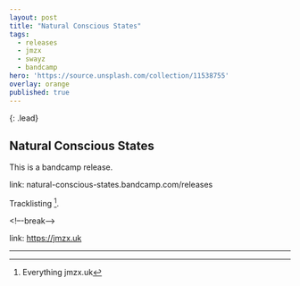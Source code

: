 ```yaml
---
layout: post
title: "Natural Conscious States"
tags:
  - releases
  - jmzx
  - swayz
  - bandcamp
hero: 'https://source.unsplash.com/collection/11538755'
overlay: orange
published: true
---
```


{: .lead}

## Natural Conscious States
This is a bandcamp release.

link: natural-conscious-states.bandcamp.com/releases

Tracklisting [^1].

<!–-break-–>

link: https://jmzx.uk
[^1]: Everything jmzx.uk
---

